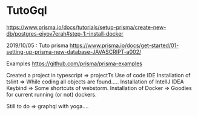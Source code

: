 # TutoGql




https://www.prisma.io/docs/tutorials/setup-prisma/create-new-db/postgres-eiyov7erah#step-1:-install-docker


2019/10/05 : Tuto prisma
https://www.prisma.io/docs/get-started/01-setting-up-prisma-new-database-JAVASCRIPT-a002/


Examples 
https://github.com/prisma/prisma-examples

Created a project in typescript => projectTs
Use of code IDE
Installation of tslint
  => While coding all objects are found.....
Installation of IntellJ IDEA Keybind
  => Some shortcuts of webstorm.
Installation of Docker
  => Goodies for current running (or not) dockers.


Still to do
  => graphql with yoga....
  


